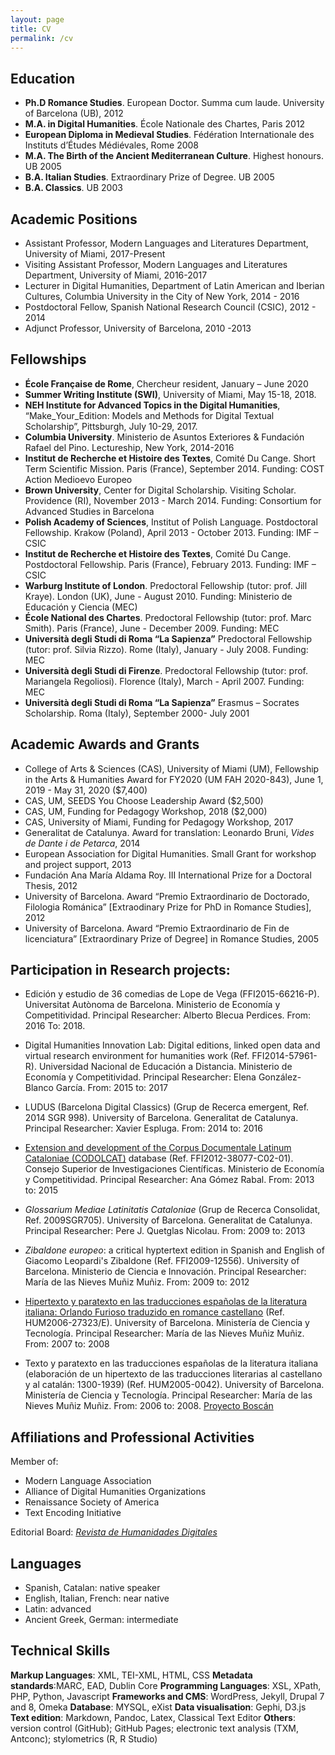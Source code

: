 ```yaml
---
layout: page
title: CV
permalink: /cv
---
```


## Education

- **Ph.D Romance Studies**. European Doctor. Summa cum laude. University of Barcelona (UB), 2012
- **M.A. in Digital Humanities**. École Nationale des Chartes, Paris 2012
- **European Diploma in Medieval Studies**. Fédération Internationale des Instituts d’Études Médiévales, Rome 2008
- **M.A. The Birth of the Ancient Mediterranean Culture**. Highest honours. UB 2005
- **B.A. Italian Studies**. Extraordinary Prize of Degree. UB 2005
- **B.A. Classics**.	UB 2003

## Academic Positions

- Assistant Professor, Modern Languages and Literatures Department, University of Miami, 2017-Present
- Visiting Assistant Professor, Modern Languages and Literatures Department, University of Miami, 2016-2017 
- Lecturer in Digital Humanities, Department of Latin American and Iberian Cultures, Columbia University in the City of New York, 2014 - 2016
- Postdoctoral Fellow, Spanish National Research Council (CSIC), 2012 - 2014
- Adjunct Professor, University of Barcelona, 2010 -2013

## Fellowships
- **École Française de Rome**, Chercheur resident, January – June 2020
- **Summer Writing Institute (SWI)**, University of Miami, May 15-18, 2018.										 
- **NEH Institute for Advanced Topics in the Digital Humanities**, “Make_Your_Edition: Models and Methods for Digital Textual Scholarship”, Pittsburgh, July 10-29, 2017. 
- **Columbia University**. Ministerio de Asuntos Exteriores & Fundación Rafael del Pino. Lectureship, New York, 2014-2016
- **Institut de Recherche et Histoire des Textes**, Comité Du Cange. Short Term Scientific Mission. Paris (France), September 2014. Funding: COST Action Medioevo Europeo
- **Brown University**, Center for Digital Scholarship. Visiting Scholar. Providence (RI), November 2013 - March 2014. Funding: Consortium for Advanced Studies in Barcelona
- **Polish Academy of Sciences**, Institut of Polish Language. Postdoctoral Fellowship. Krakow (Poland), April 2013 - October 2013. Funding: IMF – CSIC
- **Institut de Recherche et Histoire des Textes**, Comité Du Cange. Postdoctoral Fellowship. Paris (France), February 2013. Funding: IMF – CSIC
- **Warburg Institute of London**. Predoctoral Fellowship (tutor: prof. Jill Kraye). London (UK), June - August 2010. Funding: Ministerio de Educación y Ciencia (MEC)
- **École National des Chartes**. Predoctoral Fellowship (tutor: prof. Marc Smith). Paris (France), June - December 2009. Funding: MEC
- **Università degli Studi di Roma “La Sapienza”** Predoctoral Fellowship (tutor: prof. Silvia Rizzo). Rome (Italy), January - July 2008. Funding: MEC
- **Università degli Studi di Firenze**. Predoctoral Fellowship (tutor: prof. Mariangela Regoliosi). Florence (Italy), March - April 2007. Funding: MEC
- **Università degli Studi di Roma “La Sapienza”** Erasmus – Socrates Scholarship. Roma (Italy), September 2000- July 2001

## Academic Awards and Grants

- College of Arts & Sciences (CAS), University of Miami (UM), Fellowship in the Arts & Humanities Award for FY2020 (UM FAH 2020-843), June 1, 2019 - May 31, 2020 ($7,400)
- CAS, UM, SEEDS You Choose Leadership Award ($2,500)
- CAS, UM, Funding for Pedagogy Workshop, 2018 ($2,000)							
- CAS, University of Miami, Funding for Pedagogy Workshop, 2017
- Generalitat de Catalunya. Award for translation: Leonardo Bruni, *Vides de Dante i de Petarca*, 2014	
- European Association for Digital Humanities. Small Grant for workshop and project support, 2013
- Fundación Ana María Aldama Roy. III International Prize for a Doctoral Thesis, 2012
- University of Barcelona. Award “Premio Extraordinario de Doctorado, Filologia Románica” [Extraodinary Prize for PhD in Romance Studies], 2012
- University of Barcelona. Award “Premio Extraordinario de Fin de licenciatura” [Extraordinary Prize of Degree] in Romance Studies, 2005	

## Participation in Research projects: 

- Edición y estudio de 36 comedias de Lope de Vega (FFI2015-66216-P). Universitat Autònoma de Barcelona. Ministerio de Economía y Competitividad. Principal Researcher: Alberto Blecua Perdices. From: 2016 To: 2018. 

- Digital Humanities Innovation Lab: Digital editions, linked open data and virtual research environment for humanities work (Ref. FFI2014-57961-R). Universidad Nacional de Educación a Distancia. Ministerio de Economía y Competitividad. Principal Researcher: Elena González-Blanco García. From: 2015 to: 2017

-  LUDUS (Barcelona Digital Classics) (Grup de Recerca emergent, Ref. 2014 SGR 998). University of Barcelona. Generalitat de Catalunya. Principal Researcher: Xavier Espluga. From: 2014 to: 2016

- [Extension and development of the Corpus Documentale Latinum Cataloniae (CODOLCAT)](http://gmlc.imf.csic.es/codolcat/index.php) database (Ref. FFI2012-38077-C02-01). Consejo Superior de Investigaciones Científicas. Ministerio de Economía y Competitividad. Principal Researcher: Ana Gómez Rabal. From: 2013 to: 2015

- *Glossarium Mediae Latinitatis Cataloniae* (Grup de Recerca Consolidat, Ref. 2009SGR705). University of Barcelona. Generalitat de Catalunya. Principal Researcher: Pere J. Quetglas Nicolau. From: 2009 to: 2013

- *Zibaldone europeo*: a critical hyptertext edition in Spanish and English of Giacomo Leopardi's Zibaldone (Ref. FFI2009-12556). University of Barcelona. Ministerio de Ciencia e Innovación. Principal Researcher: María de las Nieves Muñiz Muñiz. From: 2009 to: 2012

- [Hipertexto y paratexto en las traducciones españolas de la literatura italiana: Orlando Furioso traduzido en romance castellano](http://stel.ub.edu/orlando/) (Ref. HUM2006-27323/E). University of Barcelona. Ministería de Ciencia y Tecnología. Principal Researcher: María de las Nieves Muñiz Muñiz. From: 2007 to: 2008

- Texto y paratexto en las traducciones españolas de la literatura italiana (elaboración de un hipertexto de las traducciones literarias al castellano y al catalán: 1300-1939) (Ref. HUM2005-0042). University of Barcelona. Ministería de Ciencia y Tecnología. Principal Researcher: María de las Nieves Muñiz Muñiz. From: 2006 to: 2008. [Proyecto Boscán](http://www.ub.edu/boscan/ )
 

## Affiliations and Professional Activities 

Member of: 
- Modern Language Association
- Alliance of Digital Humanities Organizations
- Renaissance Society of America
- Text Encoding Initiative

Editorial Board: *[Revista de Humanidades Digitales](http://revistas.uned.es/index.php/RHD/index)*

## Languages 

- Spanish, Catalan: native speaker
- English, Italian, French: near native
- Latin: advanced
- Ancient Greek, German: intermediate

## Technical Skills

**Markup Languages**: XML, TEI-XML, HTML, CSS 
**Metadata standards**:MARC, EAD, Dublin Core
**Programming Languages**: XSL, XPath, PHP, Python, Javascript 
**Frameworks and CMS**: WordPress, Jekyll, Drupal 7 and 8, Omeka
**Database**: MYSQL, eXist
**Data visualisation**: Gephi, D3.js 
**Text edition**: Markdown, Pandoc, Latex, Classical Text Editor
**Others**: version control (GitHub); GitHub Pages; electronic text analysis (TXM, Antconc); stylometrics (R, R Studio)